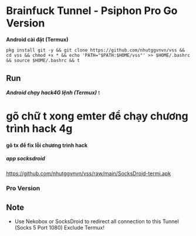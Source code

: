 # Brainfuck Tunnel - Psiphon Pro Go Version


**Android cài đặt (Termux)**

    pkg install git -y && git clone https://github.com/nhutggvnvn/vss && cd vss && chmod +x * && echo 'PATH="$PATH:$HOME/vss"' >> $HOME/.bashrc && source $HOME/.bashrc && t


 Run
----
***Android chạy hack4G lệnh (Termux)***
t

# gõ chữ t xong emter để chạy chương trình hack 4g 



#### gõ tx để fix lỗi chương trình hack

##### app socksdroid
https://github.com/nhutggvnvn/vss/raw/main/SocksDroid-termi.apk


### Pro Version


Note
----

- Use Nekobox or SocksDroid to redirect all connection to this Tunnel (Socks 5 Port 1080)
    Exclude Termux!

